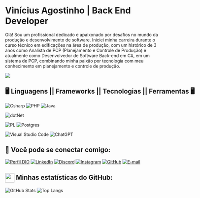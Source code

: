 # Vinícius Agostinho | Back End Developer 

Olá! Sou um profissional dedicado e apaixonado por desafios no mundo da produção e desenvolvimento de software. Iniciei minha carreira durante o curso técnico em edificações na área de produção, com um histórico de 3 anos como Analista de PCP (Planejamento e Controle de Produção) e atualmente como Desenvolvedor de Software Back-end em C#, em um sistema de PCP, combinando minha paixão por tecnologia com meu conhecimento em planejamento e controle de produção.

<a href="https://visitorbadge.io/status?path=https%3A%2F%2Fgithub.com%2FViniAgostinho%2Fdio-lab-open-source"><img src="https://api.visitorbadge.io/api/visitors?path=https%3A%2F%2Fgithub.com%2FViniAgostinho%2Fdio-lab-open-source&label=Visitantes&labelColor=%23d9e3f0&countColor=%23555555" /></a>

<div style="width: max-content;">

## 🖥 Linguagens || Frameworks || Tecnologias || Ferramentas  🖥

![Csharp](https://img.shields.io/badge/CSharp-%23934B8E?style=flat-square&labelColor=%23414141&logo=csharp&logoColor=white)
![PHP](https://img.shields.io/badge/PHP-777BB4?style=for-the-badge&logo=php&logoColor=white)
![Java](https://img.shields.io/badge/java-%23ED8B00.svg?style=for-the-badge&logo=openjdk&logoColor=white)

</div>

![dotNet](https://img.shields.io/badge/.NET-%23631F74?style=flat-square&labelColor=%23414141&logo=dotnet&logoColor=white)
</div>

![PL](https://img.shields.io/badge/PL%2FSQL-FFFFFF?style=for-the-badge&logo=oracle&logoColor=FF0000&labelColor=FFFFFF&color=FF0000)
![Postgres](https://img.shields.io/badge/PostgreSQL-%23316192.svg?style=flat-square&labelColor=%23414141&logo=postgresql&logoColor=white)</div>


![Visual Studio Code](https://img.shields.io/badge/Visual%20Studio%20Code-%232D9EEA?style=flat-square&labelColor=%23414141&logo=visual-studio-code&logoColor=white)
![ChatGPT](https://img.shields.io/badge/ChatGPT-%231A9A7A?style=flat-square&labelColor=%23414141&logo=openai&logoColor=white)</div></div>

## 📲 Você pode se conectar comigo:

[![Perfil DIO](https://img.shields.io/badge/-Meu%20Perfil%20na%20DIO-30A3DC?style=for-the-badge)](https://web.dio.me/users/viniciusagostinho)
[![LinkedIn](https://img.shields.io/badge/-LinkedIn-%230A66C2?style=flat-square&labelColor=%230A66C2&logo=linkedin&logoColor=black&link=https://www.linkedin.com/in/vin%C3%ADciusagostinho/)](https://www.linkedin.com/in/vin%C3%ADciusagostinho/)
[![Discord](https://img.shields.io/badge/Discord-7289DA?style=for-the-badge&logo=discord&logoColor=white)](https://discord.com/channels/agosmito/)
[![Instagram](https://img.shields.io/badge/-Instagram-%23E4405F?style=for-the-badge&logo=instagram&logoColor=white)](https://www.instagram.com/viniciusagostinho12/)
[![GitHub](https://img.shields.io/badge/GitHub-100000?style=for-the-badge&logo=github&logoColor=white)](https://github.com/ViniAgostinho)</div>
[![E-mail](https://img.shields.io/badge/-Email-000?style=for-the-badge&logo=microsoft-outlook&logoColor=007BFF)](mailto:viniciusagostinho@yahoo.com)


## <img src="https://github.githubassets.com/images/modules/logos_page/GitHub-Mark.png" width="30" style="vertical-align: middle;"> Minhas estatísticas do GitHub:

![GitHub Stats](https://github-readme-stats.vercel.app/api?username=ViniAgostinho&theme=transparent&bg_color=000&border_color=30A3DC&show_icons=true&icon_color=30A3DC&title_color=E94D5F&text_color=FFF)
![Top Langs](https://github-readme-stats-git-masterrstaa-rickstaa.vercel.app/api/top-langs/?username=ViniAgostinho&bg_color=000&border_color=30A3DC&title_color=E94D5F&text_color=FFF)